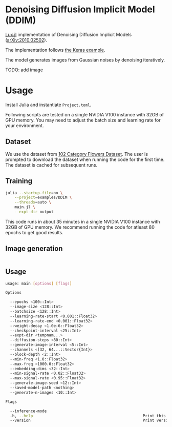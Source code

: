 # Denoising Diffusion Implicit Model (DDIM)

[Lux.jl](https://github.com/LuxDL/Lux.jl) implementation of Denoising Diffusion Implicit Models ([arXiv:2010.02502](https://arxiv.org/abs/2010.02502)).

The implementation follows [the Keras example](https://keras.io/examples/generative/ddim/).

The model generates images from Gaussian noises by denoising iteratively.

TODO: add image

# Usage

Install Julia and instantiate `Project.toml`.

Following scripts are tested on a single NVIDIA V100 instance with 32GB of GPU memory. You
may need to adjust the batch size and learning rate for your environment.

## Dataset

We use the dataset from [102 Category Flowers Dataset](https://www.robots.ox.ac.uk/~vgg/data/flowers/102/).
The user is prompted to download the dataset when running the code for the first time.
The dataset is cached for subsequent runs.

## Training

```bash
julia --startup-file=no \
    --project=examples/DDIM \
    --threads=auto \
    main.jl \
    --expt-dir output
```

This code runs in about 35 minutes in a single NVIDIA V100 instance with 32GB of GPU
memory. We recommend running the code for atleast 80 epochs to get good results.

## Image generation

```bash
```

## Usage

```bash
usage: main [options] [flags]

Options

  --epochs <100::Int>
  --image-size <128::Int>
  --batchsize <128::Int>
  --learning-rate-start <0.001::Float32>
  --learning-rate-end <0.001::Float32>
  --weight-decay <1.0e-6::Float32>
  --checkpoint-interval <25::Int>
  --expt-dir <tempnam...>
  --diffusion-steps <80::Int>
  --generate-image-interval <5::Int>
  --channels <[32, 64...::Vector{Int}>
  --block-depth <2::Int>
  --min-freq <1.0::Float32>
  --max-freq <1000.0::Float32>
  --embedding-dims <32::Int>
  --min-signal-rate <0.02::Float32>
  --max-signal-rate <0.95::Float32>
  --generate-image-seed <12::Int>
  --saved-model-path <nothing>
  --generate-n-images <10::Int>

Flags

  --inference-mode
  -h, --help                                                Print this help message.
  --version                                                 Print version.
```
